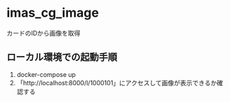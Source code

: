 # imas_cg_image

カードのIDから画像を取得

## ローカル環境での起動手順

1. docker-compose up
1. 「http://localhost:8000/l/1000101」にアクセスして画像が表示できるか確認する
